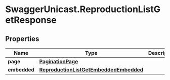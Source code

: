 # SwaggerUnicast.ReproductionListGetResponse

## Properties

Name | Type | Description | Notes
------------ | ------------- | ------------- | -------------
**page** | [**PaginationPage**](PaginationPage.md) |  | [optional] 
**embedded** | [**ReproductionListGetEmbeddedEmbedded**](ReproductionListGetEmbeddedEmbedded.md) |  | [optional] 


